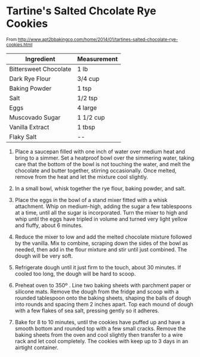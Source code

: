 # Tartine's Salted Chcolate Rye Cookies

<sub>From http://www.apt2bbakingco.com/home/2014/01/tartines-salted-chocolate-rye-cookies.html</sub>

| Ingredient | Measurement |
| ------------- | ------------- |
| Bittersweet Chocolate | 1 lb |
| Dark Rye Flour | 3/4 cup |
| Baking Powder | 1 tsp |
| Salt | 1/2 tsp |
| Eggs | 4 large |
| Muscovado Sugar | 1 1/2 cup |
| Vanilla Extract | 1 tbsp |
| Flaky Salt | -- |

1. Place a saucepan filled with one inch of water over medium heat and bring to a simmer. Set a heatproof bowl over the simmering water, taking care that the bottom of the bowl is not touching the water, and melt the chocolate and butter together, stirring occasionally. Once melted, remove from the heat and let  the mixture cool slightly.

2. In a small bowl, whisk together the rye flour, baking powder, and salt. 

3. Place the eggs in the bowl of a stand mixer fitted with a whisk attachment. Whip on medium-high, adding the sugar a few tablespoons at a time, until all the sugar is incorporated. Turn the mixer to high and whip until the eggs have tripled in volume and  turned very light yellow and fluffy, about 6 minutes. 

4. Reduce the mixer to low and add the melted chocolate mixture followed by the vanilla. Mix to combine, scraping down the sides of the bowl as needed, then add in the flour mixture and stir until just combined. The dough will be very soft. 

5. Refrigerate dough until it just firm to the touch, about 30 minutes. If cooled too long, the dough will be hard to scoop.

6. Preheat oven to 350º . Line two baking sheets with parchment paper or silicone mats. Remove the dough from the fridge and scoop with a rounded tablespoon onto the baking sheets, shaping the balls of dough into rounds and spacing them 2 inches apart. Top each mound of dough with a few flakes of sea salt, pressing gently so it adheres.

7. Bake for 8 to 10 minutes, until the cookies have puffed up and have a smooth bottom and rounded top with a few small cracks. Remove the baking sheets from the oven and cool slightly then transfer to a wire rack and let cool completely. The cookies with keep up to 3 days in an airtight container.
